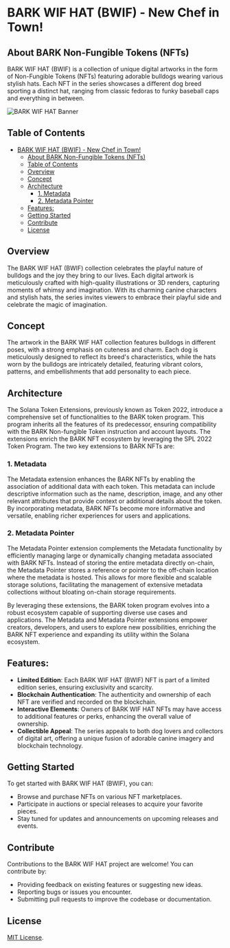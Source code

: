 # BARK WIF HAT (BWIF) - New Chef in Town!

## About BARK Non-Fungible Tokens (NFTs)

BARK WIF HAT (BWIF) is a collection of unique digital artworks in the form of Non-Fungible Tokens (NFTs) featuring adorable bulldogs wearing various stylish hats. Each NFT in the series showcases a different dog breed sporting a distinct hat, ranging from classic fedoras to funky baseball caps and everything in between.

![BARK WIF HAT Banner](assets/bwif-banner.png)

## Table of Contents

- [BARK WIF HAT (BWIF) - New Chef in Town!](#bark-wif-hat-bwif---new-chef-in-town)
  - [About BARK Non-Fungible Tokens (NFTs)](#about-bark-non-fungible-tokens-nfts)
  - [Table of Contents](#table-of-contents)
  - [Overview](#overview)
  - [Concept](#concept)
  - [Architecture](#architecture)
    - [1. Metadata](#1-metadata)
    - [2. Metadata Pointer](#2-metadata-pointer)
  - [Features:](#features)
  - [Getting Started](#getting-started)
  - [Contribute](#contribute)
  - [License](#license)

## Overview

The BARK WIF HAT (BWIF) collection celebrates the playful nature of bulldogs and the joy they bring to our lives. Each digital artwork is meticulously crafted with high-quality illustrations or 3D renders, capturing moments of whimsy and imagination. With its charming canine characters and stylish hats, the series invites viewers to embrace their playful side and celebrate the magic of imagination.

## Concept

The artwork in the BARK WIF HAT collection features bulldogs in different poses, with a strong emphasis on cuteness and charm. Each dog is meticulously designed to reflect its breed's characteristics, while the hats worn by the bulldogs are intricately detailed, featuring vibrant colors, patterns, and embellishments that add personality to each piece.

## Architecture

The Solana Token Extensions, previously known as Token 2022, introduce a comprehensive set of functionalities to the BARK token program. This program inherits all the features of its predecessor, ensuring compatibility with the BARK Non-fungible Token instruction and account layouts. The extensions enrich the BARK NFT ecosystem by leveraging the SPL 2022 Token Program. The two key extensions to BARK NFTs are:

### 1. Metadata

The Metadata extension enhances the BARK NFTs by enabling the association of additional data with each token. This metadata can include descriptive information such as the name, description, image, and any other relevant attributes that provide context or additional details about the token. By incorporating metadata, BARK NFTs become more informative and versatile, enabling richer experiences for users and applications.

### 2. Metadata Pointer

The Metadata Pointer extension complements the Metadata functionality by efficiently managing large or dynamically changing metadata associated with BARK NFTs. Instead of storing the entire metadata directly on-chain, the Metadata Pointer stores a reference or pointer to the off-chain location where the metadata is hosted. This allows for more flexible and scalable storage solutions, facilitating the management of extensive metadata collections without bloating on-chain storage requirements.

By leveraging these extensions, the BARK token program evolves into a robust ecosystem capable of supporting diverse use cases and applications. The Metadata and Metadata Pointer extensions empower creators, developers, and users to explore new possibilities, enriching the BARK NFT experience and expanding its utility within the Solana ecosystem.

## Features:

- **Limited Edition**: Each BARK WIF HAT (BWIF) NFT is part of a limited edition series, ensuring exclusivity and scarcity.
- **Blockchain Authentication**: The authenticity and ownership of each NFT are verified and recorded on the blockchain.
- **Interactive Elements**: Owners of BARK WIF HAT NFTs may have access to additional features or perks, enhancing the overall value of ownership.
- **Collectible Appeal**: The series appeals to both dog lovers and collectors of digital art, offering a unique fusion of adorable canine imagery and blockchain technology.

## Getting Started

To get started with BARK WIF HAT (BWIF), you can:
- Browse and purchase NFTs on various NFT marketplaces.
- Participate in auctions or special releases to acquire your favorite pieces.
- Stay tuned for updates and announcements on upcoming releases and events.

## Contribute

Contributions to the BARK WIF HAT project are welcome! You can contribute by:
- Providing feedback on existing features or suggesting new ideas.
- Reporting bugs or issues you encounter.
- Submitting pull requests to improve the codebase or documentation.

## License

[MIT License](LICENSE).



